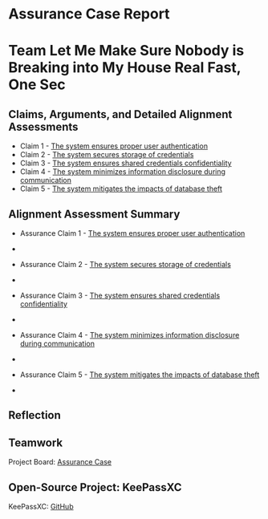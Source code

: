 # Assurance Case Report

# Team Let Me Make Sure Nobody is Breaking into My House Real Fast, One Sec



## Claims, Arguments, and Detailed Alignment Assessments
* Claim 1 - [The system ensures proper user authentication](https://www.google.com)
* Claim 2 - [The system secures storage of credentials](https://www.google.com)
* Claim 3 - [The system ensures shared credentials confidentiality](https://www.google.com)
* Claim 4 - [The system minimizes information disclosure during communication](https://www.google.com)
* Claim 5 - [The system mitigates the impacts of database theft](https://www.google.com)

## Alignment Assessment Summary
* Assurance Claim 1 - [The system ensures proper user authentication](https://www.google.com)
- 
* Assurance Claim 2 - [The system secures storage of credentials](https://www.google.com)
- 
* Assurance Claim 3 - [The system ensures shared credentials confidentiality](https://www.google.com)
- 
* Assurance Claim 4 - [The system minimizes information disclosure during communication](https://www.google.com)
- 
* Assurance Claim 5 - [The system mitigates the impacts of database theft](https://www.google.com)
- 
## Reflection

## Teamwork

Project Board: [Assurance Case](https://github.com/users/JCKelley-CYBR/projects/1)

## Open-Source Project: KeePassXC

KeePassXC: [GitHub](https://github.com/keepassxreboot/keepassxc)

